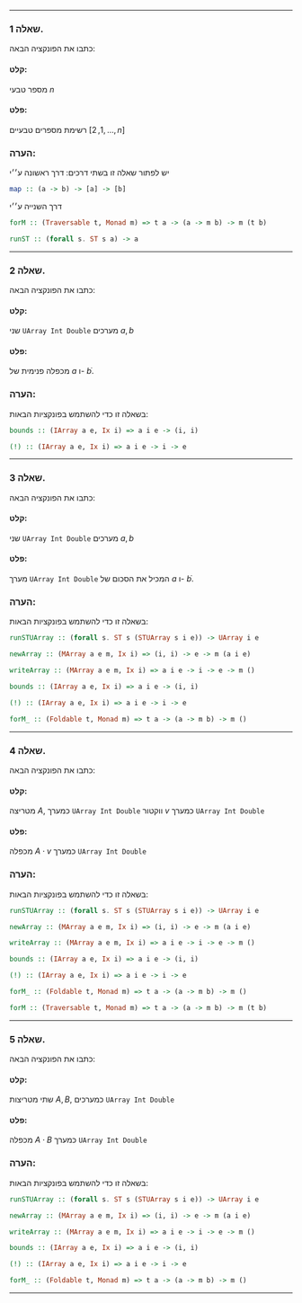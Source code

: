 ___
### שאלה 1.

כתבו את הפונקציה הבאה:
#### קלט:
מספר טבעי $n$ 
#### פלט:
רשימת מספרים טבעיים
$[1,2,\ldots,n]$
### הערה:

יש לפתור שאלה זו בשתי דרכים: דרך ראשונה ע׳׳י 
```Haskell 
map :: (a -> b) -> [a] -> [b]
```
דרך השנייה ע׳׳י 

```Haskell 
forM :: (Traversable t, Monad m) => t a -> (a -> m b) -> m (t b)
```
```Haskell 
runST :: (forall s. ST s a) -> a
```
___
### שאלה 2.

כתבו את הפונקציה הבאה:
#### קלט:
שני
`UArray Int Double`
מערכים 
$a, b$
#### פלט:
מכפלה פנימית של $a$ ו- $b$ֿ.
### הערה:
בשאלה זו כדי להשתמש בפונקציות הבאות:
```Haskell 
bounds :: (IArray a e, Ix i) => a i e -> (i, i)
```
```Haskell 
(!) :: (IArray a e, Ix i) => a i e -> i -> e
```
___
### שאלה 3.

כתבו את הפונקציה הבאה:
#### קלט:
שני
`UArray Int Double`
מערכים 
$a, b$
#### פלט:
מערך 
`UArray Int Double`
המכיל את הסכום של $a$ ו- $b$ֿ.
### הערה:
בשאלה זו כדי להשתמש בפונקציות הבאות:

```Haskell 
runSTUArray :: (forall s. ST s (STUArray s i e)) -> UArray i e
```
```Haskell 
newArray :: (MArray a e m, Ix i) => (i, i) -> e -> m (a i e)
```
```Haskell 
writeArray :: (MArray a e m, Ix i) => a i e -> i -> e -> m ()
```
```Haskell 
bounds :: (IArray a e, Ix i) => a i e -> (i, i)
```
```Haskell 
(!) :: (IArray a e, Ix i) => a i e -> i -> e
```
```Haskell 
forM_ :: (Foldable t, Monad m) => t a -> (a -> m b) -> m ()
```
___
### שאלה 4.

כתבו את הפונקציה הבאה:
#### קלט:
מטריצה $A$, כמערך
`UArray Int Double`
ווקטור 
$v$
כמערך
`UArray Int Double`
#### פלט:
מכפלה
$A \cdot v$
כמערך
`UArray Int Double`
### הערה:
בשאלה זו כדי להשתמש בפונקציות הבאות:

```Haskell 
runSTUArray :: (forall s. ST s (STUArray s i e)) -> UArray i e
```
```Haskell 
newArray :: (MArray a e m, Ix i) => (i, i) -> e -> m (a i e)
```
```Haskell 
writeArray :: (MArray a e m, Ix i) => a i e -> i -> e -> m ()
```
```Haskell 
bounds :: (IArray a e, Ix i) => a i e -> (i, i)
```
```Haskell 
(!) :: (IArray a e, Ix i) => a i e -> i -> e
```
```Haskell 
forM_ :: (Foldable t, Monad m) => t a -> (a -> m b) -> m ()
```
```Haskell 
forM :: (Traversable t, Monad m) => t a -> (a -> m b) -> m (t b)
```
___
### שאלה 5.

כתבו את הפונקציה הבאה:
#### קלט:
שתי מטריצות 
$A, B$, 
כמערכים
`UArray Int Double`
#### פלט:
מכפלה
$A \cdot B$
כמערך
`UArray Int Double`
### הערה:
בשאלה זו כדי להשתמש בפונקציות הבאות:

```Haskell 
runSTUArray :: (forall s. ST s (STUArray s i e)) -> UArray i e
```
```Haskell 
newArray :: (MArray a e m, Ix i) => (i, i) -> e -> m (a i e)
```
```Haskell 
writeArray :: (MArray a e m, Ix i) => a i e -> i -> e -> m ()
```
```Haskell 
bounds :: (IArray a e, Ix i) => a i e -> (i, i)
```
```Haskell 
(!) :: (IArray a e, Ix i) => a i e -> i -> e
```
```Haskell 
forM_ :: (Foldable t, Monad m) => t a -> (a -> m b) -> m ()
```
___


